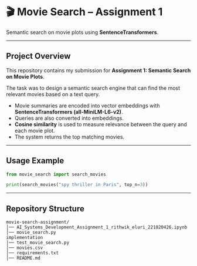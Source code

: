 # 🎬 Movie Search – Assignment 1

Semantic search on movie plots using **SentenceTransformers**.

---

##  Project Overview
This repository contains my submission for **Assignment 1: Semantic Search on Movie Plots**.

The task was to design a semantic search engine that can find the most relevant movies based on a text query.  
- Movie summaries are encoded into vector embeddings with **SentenceTransformers (all-MiniLM-L6-v2)**.  
- Queries are also converted into embeddings.  
- **Cosine similarity** is used to measure relevance between the query and each movie plot.  
- The system returns the top matching movies.

---



##  Usage Example

```python
from movie_search import search_movies

print(search_movies("spy thriller in Paris", top_n=3))
```

---

## Repository Structure

```
movie-search-assignment/
│── AI_Systems_Development_Assignment_1_rithwik_eluri_221020426.ipynb   
│── movie_search.py                                              implementation
│── test_movie_search.py                                          
│── movies.csv                                                    
│── requirements.txt                                             
│── README.md                                                    
```
